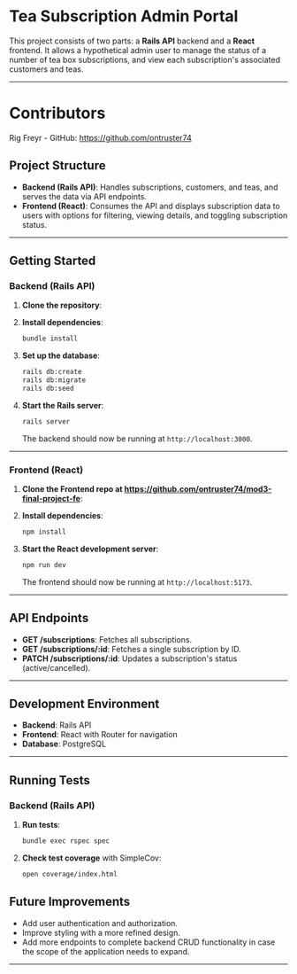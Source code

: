 # Tea Subscription Admin Portal

This project consists of two parts: a **Rails API** backend and a **React** frontend. It allows a hypothetical admin user to manage the status of a number of tea box subscriptions, and view each subscription's associated customers and teas.

---

# Contributors

Rig Freyr - GitHub: https://github.com/ontruster74

## Project Structure

- **Backend (Rails API)**: Handles subscriptions, customers, and teas, and serves the data via API endpoints.
- **Frontend (React)**: Consumes the API and displays subscription data to users with options for filtering, viewing details, and toggling subscription status.

---

## Getting Started

### Backend (Rails API)

1. **Clone the repository**:

2. **Install dependencies**:

   ```bash
   bundle install
   ```

3. **Set up the database**:

   ```bash
   rails db:create
   rails db:migrate
   rails db:seed 
   ```

4. **Start the Rails server**:

   ```bash
   rails server
   ```

   The backend should now be running at `http://localhost:3000`.

---

### Frontend (React)

1. **Clone the Frontend repo at https://github.com/ontruster74/mod3-final-project-fe**:


2. **Install dependencies**:

   ```bash
   npm install
   ```

3. **Start the React development server**:

   ```bash
   npm run dev
   ```

   The frontend should now be running at `http://localhost:5173`.

---

## API Endpoints

- **GET /subscriptions**: Fetches all subscriptions.
- **GET /subscriptions/:id**: Fetches a single subscription by ID.
- **PATCH /subscriptions/:id**: Updates a subscription's status (active/cancelled).

---

## Development Environment

- **Backend**: Rails API
- **Frontend**: React with Router for navigation
- **Database**: PostgreSQL 

---

## Running Tests

### Backend (Rails API)

1. **Run tests**:

   ```bash
   bundle exec rspec spec
   ```

2. **Check test coverage** with SimpleCov:

   ```bash
   open coverage/index.html
   ```

## Future Improvements

- Add user authentication and authorization.
- Improve styling with a more refined design.
- Add more endpoints to complete backend CRUD functionality in case the scope of the application needs to expand.

---
